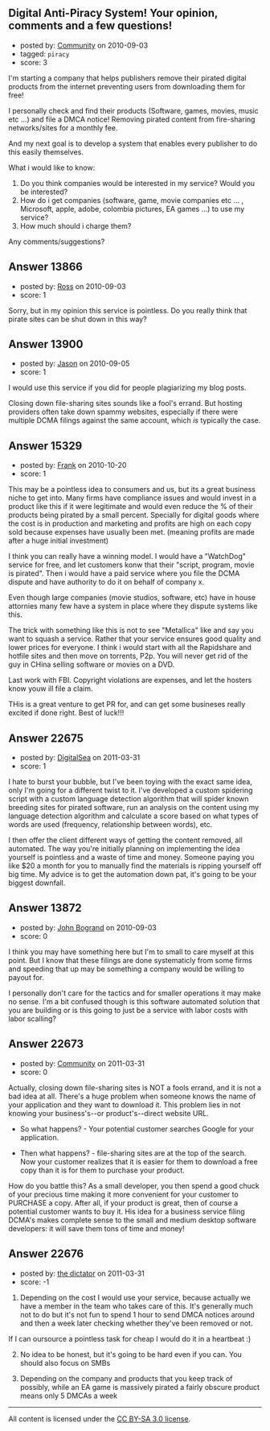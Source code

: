## Digital Anti-Piracy System! Your opinion, comments and a few questions!

- posted by: [Community](https://stackexchange.com/users/-1/-1-community) on 2010-09-03
- tagged: `piracy`
- score: 3

I'm starting a company that helps publishers remove their pirated digital products from the internet preventing users from downloading them for free!

I personally check and find their products (Software, games, movies, music etc ...) and file a DMCA notice! Removing pirated content from fire-sharing networks/sites for a monthly fee.

And my next goal is to develop a system that enables every publisher to do this easily themselves.

What i would like to know:

1. Do you think companies would be interested in my service? Would you be interested?
2. How do i get companies (software, game, movie companies etc ... , Microsoft, apple, adobe, colombia pictures, EA games ...) to use my service?
2. How much should i charge them?

Any comments/suggestions?


## Answer 13866

- posted by: [Ross](https://stackexchange.com/users/-1/1390-ross) on 2010-09-03
- score: 1

Sorry, but in my opinion this service is pointless. Do you really think that pirate sites can be shut down in this way?


## Answer 13900

- posted by: [Jason](https://stackexchange.com/users/-1/2-jason) on 2010-09-05
- score: 1

I would use this service if you did for people plagiarizing my blog posts.

Closing down file-sharing sites sounds like a fool's errand.  But hosting providers often take down spammy websites, especially if there were multiple DCMA filings against the same account, which *is* typically the case.


## Answer 15329

- posted by: [Frank](https://stackexchange.com/users/-1/4858-frank) on 2010-10-20
- score: 1

This may be a pointless idea to consumers and us, but its a great business niche to get into. Many firms have compliance issues and would invest in a product like this if it were legitimate and would even reduce the % of their products being pirated by a small percent.  Specially for digital goods where the cost is in production and marketing and profits are high on each copy sold because expenses have usually been met.  (meaning profits are made after a huge initial investment)

I think you can really have a winning model.
I would have a "WatchDog" service for free, and let customers konw that their "script, program, movie is pirated".  Then i would have a paid service where you file the DCMA dispute and have authority to do it on behalf of company x.  

Even though large companies (movie studios, software, etc) have in house attornies many few have a system in place where they dispute systems like this.  

The trick with something like this is not to see "Metallica" like and say you want to squash a service.  Rather that your service ensures good quality and lower prices for everyone.  I think i would start with all the Rapidshare and hotfile sites and then move on torrents, P2p.  You will never get rid of the guy in CHina selling software or movies on a DVD. 


Last work with FBI.  Copyright violations are expenses, and let the hosters know youw ill file a claim. 


THis is a great venture to get PR for, and can get some busineses really excited if done right.  Best of luck!!!


## Answer 22675

- posted by: [DigitalSea](https://stackexchange.com/users/-1/7816-digitalsea) on 2011-03-31
- score: 1

I hate to burst your bubble, but I've been toying with the exact same idea, only I'm going for a different twist to it. I've developed a custom spidering script with a custom language detection algorithm that will spider known breeding sites for pirated software, run an analysis on the content using my language detection algorithm and calculate a score based on what types of words are used (frequency, relationship between words), etc.

I then offer the client different ways of getting the content removed, all automated. The way you're initially planning on implementing the idea yourself is pointless and a waste of time and money. Someone paying you like $20 a month for you to manually find the materials is ripping yourself off big time. My advice is to get the automation down pat, it's going to be your biggest downfall.


## Answer 13872

- posted by: [John Bogrand](https://stackexchange.com/users/-1/3577-john-bogrand) on 2010-09-03
- score: 0

I think you may have something here but I'm to small to care myself at this point.  But I know that these filings are done systematicly from some firms and speeding that up may be something a company would be willing to payout for.  

I personally don't care for the tactics and for smaller operations it may make no sense.  I'm a bit confused though is this software automated solution that you are building or is this going to just be a service with labor costs with labor scalling?




## Answer 22673

- posted by: [Community](https://stackexchange.com/users/-1/-1-community) on 2011-03-31
- score: 0

Actually, closing down file-sharing sites is NOT a fools errand, and it is not a bad idea at all. There's a huge problem when someone knows the name of your application and they want to download it. This problem lies in not knowing your business's--or product's--direct website URL.

- So what happens? - Your potential customer searches Google for your application.

- Then what happens? - file-sharing sites are at the top of the search. Now your customer realizes that it is easier for them to download a free copy than it is for them to purchase your product.

How do you battle this? As a small developer, you then spend a good chuck of your precious time making it more convenient for your customer to PURCHASE a copy. After all, if your product is great, then of course a potential customer wants to buy it. His idea for a business service filing DCMA's makes complete sense to the small and medium desktop software developers: it will save them tons of time and money!




## Answer 22676

- posted by: [the dictator](https://stackexchange.com/users/-1/473-the-dictator) on 2011-03-31
- score: -1

1. Depending on the cost I would use your service, because actually we have a member in the team who takes care of this. It's generally much not to do but it's not fun to spend 1 hour to send DMCA notices around and then a week later checking whether they've been removed or not.

If I can oursource a pointless task for cheap I would do it in a heartbeat :)

2. No idea to be honest, but it's going to be hard even if you can. You should also focus on SMBs 

3. Depending on the company and products that you keep track of possibly, while an EA game is massively pirated a fairly obscure product means only 5 DMCAs a week



---

All content is licensed under the [CC BY-SA 3.0 license](https://creativecommons.org/licenses/by-sa/3.0/).
